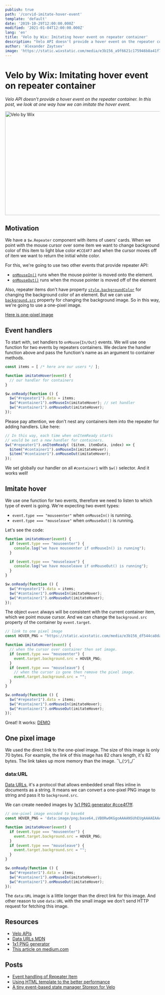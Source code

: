 ```yaml
---
publish: true
path: '/corvid-imitate-hover-event'
template: 'default'
date: '2019-10-29T12:00:00.000Z'
modified: '2021-01-04T12:00:00.000Z'
lang: 'en'
title: 'Velo by Wix: Imitating hover event on repeater container'
description: "Velo API doesn't provide a hover event on the repeater container. In this post, we look at one way how we can imitate the hover event."
author: 'Alexander Zaytsev'
image: 'https://static.wixstatic.com/media/e3b156_a9f6621c175946b8a41f7d349d3311ed~mv2.png'
---
```


# Velo by Wix: Imitating hover event on repeater container

*Velo API doesn't provide a hover event on the repeater container. In this post, we look at one way how we can imitate the hover event.*

<img
  src="https://static.wixstatic.com/media/e3b156_4dbd2d10726340d48df87c9526939b89~mv2.jpg"
  width="700"
  height="338"
  alt="Velo by Wix"
  crossorigin="anonymous"
/>

## Motivation

We have a `$w.Repeater` component with items of users' cards. When we point with the mouse cursor over some item we want to change background color of this item to light blue color `#CCE4F7` and when the cursor moves off of item we want to return the initial white color.

For this, we're going to use two other events that provide repeater API:

- [`onMouseIn()`](https://www.wix.com/velo/reference/$w/element/onmousein) runs when the mouse pointer is moved onto the element.
- [`onMouseOut()`](https://www.wix.com/velo/reference/$w/element/onmouseout) runs when the mouse pointer is moved off of the element

Also, repeater items don't have property [`style.backgroundColor`](https://www.wix.com/velo/reference/$w/style/backgroundcolor) for changing the background color of an element. But we can use [`background.src`](https://www.wix.com/velo/reference/$w/background/background) property for changing the background image. So in this way, we're going to use a one-pixel image.

[Here is one-pixel image](https://static.wixstatic.com/media/e3b156_df544ca8daff4e66bc7714ebc7bf95f1~mv2.png)

## Event handlers

To start with, set handlers to `onMouse{In/Out}` events. We will use one function for two events by repeaters containers. We declare the handler function above and pass the function's name as an argument to container methods.

```js
const items = [ /* here are our users */ ];

function imitateHover(event) {
  // our handler for containers
}

$w.onReady(function () {
  $w("#repeater1").data = items;
  $w("#container1").onMouseIn(imitateHover); // set handler
  $w("#container1").onMouseOut(imitateHover);
});
```

Please pay attention, we don't nest any containers item into the repeater for adding handlers. Like here:

```js
// In this way, each time when onItemReady starts
// would be set a new handler for containers.
$w("#repeater1").onItemReady( ($item, itemData, index) => {
  $item("#container1").onMouseIn(imitateHover);
  $item("#container1").onMouseOut(imitateHover);
});
```

We set globally our handler on all `#container1` with `$w()` selector. And it works well!

## Imitate hover

We use one function for two events, therefore we need to listen to which type of event is going.  We're expecting two event types:

- `event.type === "mouseenter"` when `onMouseIn()` is running.
- `event.type === "mouseleave"` when `onMouseOut()` is running.

Let's see the code:

```js
function imitateHover(event) {
  if (event.type === "mouseenter") {
    console.log("we have mouseenter if onMouseIn() is running");
  }

  if (event.type === "mouseleave") {
    console.log("we have mouseleave if onMouseOut() is running");
  }
}

$w.onReady(function () {
  $w("#repeater1").data = items;
  $w("#container1").onMouseIn(imitateHover);
  $w("#container1").onMouseOut(imitateHover);
});
```

The object `event` always will be consistent with the current container item, which we point mouse cursor. And we can change the `background.src` property of the container by `event.target`.

```js
// link to one pixel image
const HOVER_PNG = "https://static.wixstatic.com/media/e3b156_df544ca8daff4e66bc7714ebc7bf95f1~mv2.png";

function imitateHover(event) {
  // when the cursor over container then set image.
  if (event.type === "mouseenter") {
    event.target.background.src = HOVER_PNG;
  }
  if (event.type === "mouseleave") {
    // when the cursor is gone then remove the pixel image.
    event.target.background.src = "";
  }
}

$w.onReady(function () {
  $w("#repeater1").data = items;
  $w("#container1").onMouseIn(imitateHover);
  $w("#container1").onMouseOut(imitateHover);
});
```

Great! It works: [DEMO](https://shoonia.wixsite.com/blog/imitate-hover-event-on-corvid)

## One pixel image

We used the direct link to the one-pixel image. The size of this image is only 70 bytes. For example, the link of this image has 82 chars length, it's 82 bytes. The link takes up more memory than the image. ¯\\\_(ツ)\_/¯

### data:URL

[Data URLs](https://developer.mozilla.org/en-US/docs/Web/HTTP/Basics_of_HTTP/Data_URIs), it's a protocol that allows embedded small files inline in documents as a string. It means we can convert a one-pixel PNG image to string and pass it to `background.src`.

We can create needed images by [1x1 PNG generator #cce4f7ff](https://shoonia.github.io/1x1/#cce4f7ff).

```js
// one-pixel image encoded to base64
const HOVER_PNG = 'data:image/png;base64,iVBORw0KGgoAAAANSUhEUgAAAAEAAAABCAYAAAAfFcSJAAAADUlEQVR42mM88+R7PQAIUwMo5M6pSAAAAABJRU5ErkJggg==';

function imitateHover(event) {
  if (event.type === "mouseenter") {
    event.target.background.src = HOVER_PNG;
  }
  if (event.type === "mouseleave") {
    event.target.background.src = "";
  }
}

$w.onReady(function () {
  $w("#repeater1").data = items;
  $w("#container1").onMouseIn(imitateHover);
  $w("#container1").onMouseOut(imitateHover);
});
```

The `data:URL` image is a little longer than the direct link for this image. And other reason to use `data:URL` with the small image we don't send HTTP request for fetching this image.

## Resources

- [Velo APIs](https://www.wix.com/velo/reference/api-overview/introduction)
- [Data URLs MDN](https://developer.mozilla.org/en-US/docs/Web/HTTP/Basics_of_HTTP/Data_URIs)
- [1x1 PNG generator](https://shoonia.github.io/1x1/)
- [This article on medium.com](https://medium.com/@shoonia/corvid-by-wix-imitating-hover-event-on-repeater-container-a65f4b6e0301)

## Posts

- [Event handling of Repeater Item](/event-handling-of-repeater-item)
- [Using HTML template to the better performance](/html-template-in-corvid)
- [A tiny event-based state manager Storeon for Velo](/corvid-storeon)
